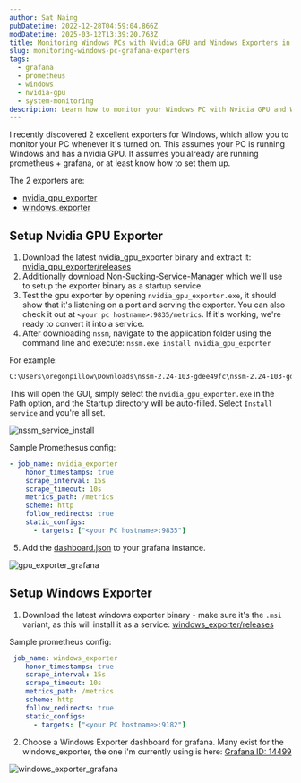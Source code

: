 ```yaml
---
author: Sat Naing
pubDatetime: 2022-12-28T04:59:04.866Z
modDatetime: 2025-03-12T13:39:20.763Z
title: Monitoring Windows PCs with Nvidia GPU and Windows Exporters in Grafana  
slug: monitoring-windows-pc-grafana-exporters  
tags:  
  - grafana  
  - prometheus  
  - windows  
  - nvidia-gpu  
  - system-monitoring  
description: Learn how to monitor your Windows PC with Nvidia GPU and Windows Exporters, set them up as services, and integrate them with Prometheus and Grafana for efficient system monitoring.
---
```


I recently discovered 2 excellent exporters for Windows, which allow you to monitor your PC whenever it's turned on. This assumes your PC is running Windows and has a nvidia GPU. It assumes you already are running prometheus + grafana, or at least know how to set them up.

The 2 exporters are:

- [nvidia_gpu_exporter](https://github.com/utkuozdemir/nvidia_gpu_exporter)
- [windows_exporter](https://github.com/prometheus-community/windows_exporter)

## Setup Nvidia GPU Exporter

1. Download the latest nvidia_gpu_exporter binary and extract it: [nvidia_gpu_exporter/releases](https://github.com/utkuozdemir/nvidia_gpu_exporter/releases)
2. Additionally download [Non-Sucking-Service-Manager](https://nssm.cc/download) which we'll use to setup the exporter binary as a startup service.
3. Test the gpu exporter by opening `nvidia_gpu_exporter.exe`, it should show that it's listening on a port and serving the exporter. You can also check it out at `<your pc hostname>:9835/metrics`. If it's working, we're ready to convert it into a service.
4. After downloading `nssm`, navigate to the application folder using the command line and execute: `nssm.exe install nvidia_gpu_exporter`

For example:

```sh
C:\Users\oregonpillow\Downloads\nssm-2.24-103-gdee49fc\nssm-2.24-103-gdee49fc\win64>nssm.exe install nvidia_gpu_exporter
```

This will open the GUI, simply select the `nvidia_gpu_exporter.exe` in the Path option, and the Startup directory will be auto-filled. Select `Install service` and you're all set.

![nssm_service_install](/nssm_service_install.png)

Sample Promethesus config:

```yml
- job_name: nvidia_exporter
    honor_timestamps: true
    scrape_interval: 15s
    scrape_timeout: 10s
    metrics_path: /metrics
    scheme: http
    follow_redirects: true
    static_configs:
      - targets: ["<your PC hostname>:9835"]
```

5. Add the [dashboard.json](https://github.com/utkuozdemir/nvidia_gpu_exporter/tree/master/grafana) to your grafana instance.

![gpu_exporter_grafana](/gpu_exporter_grafana.png)

## Setup Windows Exporter

1. Download the latest windows exporter binary - make sure it's the `.msi` variant, as this will install it as a service: [windows_exporter/releases](https://github.com/prometheus-community/windows_exporter/releases/)

Sample prometheus config:

```yml
 job_name: windows_exporter
    honor_timestamps: true
    scrape_interval: 15s
    scrape_timeout: 10s
    metrics_path: /metrics
    scheme: http
    follow_redirects: true
    static_configs:
      - targets: ["<your PC hostname>:9182"]
```

2. Choose a Windows Exporter dashboard for grafana.
   Many exist for the windows_exporter, the one i'm currently using is here: [Grafana ID: 14499](https://grafana.com/grafana/dashboards/14499-windows-node/)

![windows_exporter_grafana](/windows_exporter_grafana.png)
